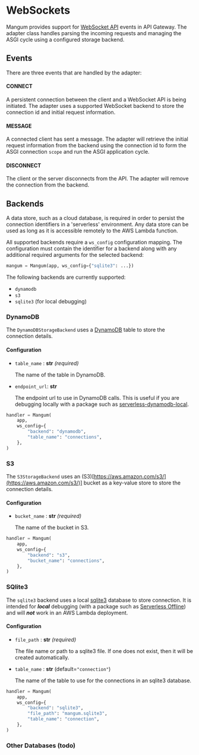 # WebSockets

Mangum provides support for [WebSocket API](https://docs.aws.amazon.com/apigateway/latest/developerguide/apigateway-websocket-api.html) events in API Gateway. The adapter class handles parsing the incoming requests and managing the ASGI cycle using a configured storage backend.

## Events

There are three events that are handled by the adapter:

#### CONNECT

A persistent connection between the client and a WebSocket API is being initiated. The adapter uses a supported WebSocket backend to store the connection id and initial request information.

#### MESSAGE

A connected client has sent a message. The adapter will retrieve the initial request information from the backend using the connection id to form the ASGI connection `scope` and run the ASGI application cycle.

#### DISCONNECT

The client or the server disconnects from the API. The adapter will remove the connection from the backend.


## Backends

A data store, such as a cloud database, is required in order to persist the connection identifiers in a 'serverless' environment. Any data store can be used as long as it is accessible remotely to the AWS Lambda function.

All supported backends require a `ws_config` configuration mapping. The configuration must contain the identifier for a backend along with any additional required arguments for the selected backend:

```python
mangum = Mangum(app, ws_config={"sqlite3": ...})
```
The following backends are currently supported:

 - `dynamodb`
 - `s3`
 - `sqlite3` (for local debugging)

### DynamoDB

The `DynamoDBStorageBackend` uses a [DynamoDB](https://aws.amazon.com/dynamodb/) table to store the connection details.

#### Configuration

- `table_name` : **str** *(required)*

    The name of the table in DynamoDB.
    
- `endpoint_url`: **str**

    The endpoint url to use in DynamoDB calls. This is useful if you are debugging locally with a package such as [serverless-dynamodb-local](https://github.com/99xt/serverless-dynamodb-local).

```python
handler = Mangum(
    app,
    ws_config={
        "backend": "dynamodb",
        "table_name": "connections",
    },
)
```


### S3

The `S3StorageBackend` uses an (S3)[https://aws.amazon.com/s3/](https://aws.amazon.com/s3/)] bucket as a key-value store to store the connection details.

#### Configuration

- `bucket_name` : **str** *(required)*
    
    The name of the bucket in S3.

```python
handler = Mangum(
    app,
    ws_config={
        "backend": "s3",
        "bucket_name": "connections",
    },
)
```

### SQlite3

The `sqlite3` backend uses a local [sqlite3](https://docs.python.org/3/library/sqlite3.html) database to store connection. It is intended for ***local*** debugging (with a package such as [Serverless Offline](https://github.com/dherault/serverless-offline)) and will ***not*** work in an AWS Lambda deployment.

#### Configuration

- `file_path` : **str** *(required)*

    The file name or path to a sqlite3 file. If one does not exist, then it will be created automatically.

- `table_name` : **str** (default=`"connection"`)

    The name of the table to use for the connections in an sqlite3 database.
 
```python
handler = Mangum(
    app,
    ws_config={
        "backend": "sqlite3",
        "file_path": "mangum.sqlite3",
        "table_name": "connection",
    },
)
```

### Other Databases (todo)
